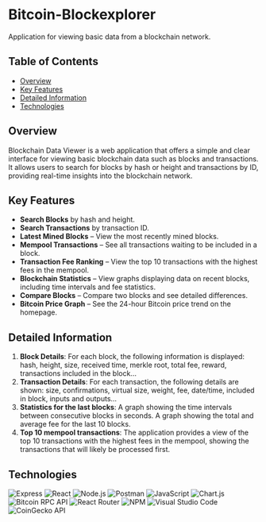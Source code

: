 # Bitcoin-Blockexplorer

Application for viewing basic data from a blockchain network.

## **Table of Contents**
- [Overview](#overview)
- [Key Features](#key-features)
- [Detailed Information](#detailed-information)
- [Technologies](#technologies)

## **Overview**
Blockchain Data Viewer is a web application that offers a simple and clear interface for viewing basic blockchain data such as blocks and transactions. It allows users to search for blocks by hash or height and transactions by ID, providing real-time insights into the blockchain network.

## **Key Features**
- <strong>Search Blocks</strong> by hash and height.
- <strong>Search Transactions</strong> by transaction ID.
- <strong>Latest Mined Blocks</strong> – View the most recently mined blocks.
- <strong>Mempool Transactions</strong> – See all transactions waiting to be included in a block.
- <strong>Transaction Fee Ranking</strong> – View the top 10 transactions with the highest fees in the mempool.
- <strong>Blockchain Statistics</strong> – View graphs displaying data on recent blocks, including time intervals and fee statistics.
- <strong>Compare Blocks</strong> – Compare two blocks and see detailed differences.
- <strong>Bitcoin Price Graph</strong> – See the 24-hour Bitcoin price trend on the homepage.

## **Detailed Information**
1. <strong>Block Details</strong>:
For each block, the following information is displayed: hash, height, size, received time, merkle root, total fee, reward, transactions included in the block...
2. <strong>Transaction Details</strong>:
For each transaction, the following details are shown: size, confirmations, virtual size, weight, fee, date/time, included in block, inputs and outputs... 
3. <strong>Statistics for the last blocks</strong>:
A graph showing the time intervals between consecutive blocks in seconds.
A graph showing the total and average fee for the last 10 blocks.
4. <strong>Top 10 mempool transactions</strong>:
The application provides a view of the top 10 transactions with the highest fees in the mempool, showing the transactions that will likely be processed first.

## **Technologies**
![Express](https://img.shields.io/badge/Express-000000?style=for-the-badge&logo=express&logoColor=white)  ![React](https://img.shields.io/badge/React-61DAFB?style=for-the-badge&logo=react&logoColor=black)  ![Node.js](https://img.shields.io/badge/Node.js-339933?style=for-the-badge&logo=node.js&logoColor=white)  ![Postman](https://img.shields.io/badge/Postman-FF6C37?style=for-the-badge&logo=postman&logoColor=white)  ![JavaScript](https://img.shields.io/badge/JavaScript-F7DF1E?style=for-the-badge&logo=javascript&logoColor=black)  ![Chart.js](https://img.shields.io/badge/Chart.js-F5B300?style=for-the-badge&logo=chartdotjs&logoColor=white)  ![Bitcoin RPC API](https://img.shields.io/badge/Bitcoin%20RPC%20API-FF9900?style=for-the-badge&logo=bitcoin&logoColor=white)   ![React Router](https://img.shields.io/badge/React%20Router-CA4245?style=for-the-badge&logo=react-router&logoColor=white)  ![NPM](https://img.shields.io/badge/NPM-CB3837?style=for-the-badge&logo=npm&logoColor=white)  ![Visual Studio Code](https://img.shields.io/badge/Visual%20Studio%20Code-007ACC?style=for-the-badge&logo=visualstudiocode&logoColor=white) ![CoinGecko API](https://img.shields.io/badge/CoinGecko%20API-1C8B56?style=for-the-badge&logo=coingecko&logoColor=white)
